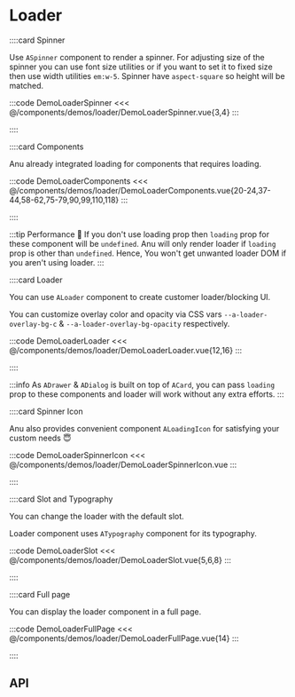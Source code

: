 <script lang="ts" setup>
import api from '@anu/component-meta/ALoader.json';
</script>

# Loader

<!-- 👉 Spinner -->
::::card Spinner

Use `ASpinner` component to render a spinner. For adjusting size of the spinner you can use font size utilities or if you want to set it to fixed size then use width utilities `em:w-5`. Spinner have `aspect-square` so height will be matched.

:::code DemoLoaderSpinner
<<< @/components/demos/loader/DemoLoaderSpinner.vue{3,4}
:::

::::

<!-- 👉 Components -->
::::card Components

Anu already integrated loading for components that requires loading.

:::code DemoLoaderComponents
<<< @/components/demos/loader/DemoLoaderComponents.vue{20-24,37-44,58-62,75-79,90,99,110,118}
:::

::::

:::tip Performance 🚀
If you don't use loading prop then `loading` prop for these component will be `undefined`. Anu will only render loader if `loading` prop is other than `undefined`. Hence, You won't get unwanted loader DOM if you aren't using loader.
:::

<!-- 👉 Loader -->
::::card Loader

You can use `ALoader` component to create customer loader/blocking UI.

You can customize overlay color and opacity via CSS vars `--a-loader-overlay-bg-c` & `--a-loader-overlay-bg-opacity` respectively.

:::code DemoLoaderLoader
<<< @/components/demos/loader/DemoLoaderLoader.vue{12,16}
:::

::::

:::info
As `ADrawer` & `ADialog` is built on top of `ACard`, you can pass `loading` prop to these components and loader will work without any extra efforts.
:::

<!-- 👉 Spinner Icon -->
::::card Spinner Icon

Anu also provides convenient component `ALoadingIcon` for satisfying your custom needs 😇

:::code DemoLoaderSpinnerIcon
<<< @/components/demos/loader/DemoLoaderSpinnerIcon.vue
:::

::::

<!-- 👉 Slot and Typography -->
::::card Slot and Typography

You can change the loader with the default slot.

Loader component uses `ATypography` component for its typography.

:::code DemoLoaderSlot
<<< @/components/demos/loader/DemoLoaderSlot.vue{5,6,8}
:::

::::

<!-- 👉 Full page -->
::::card Full page

You can display the loader component in a full page.

:::code DemoLoaderFullPage
<<< @/components/demos/loader/DemoLoaderFullPage.vue{14}
:::

::::

<!-- 👉 API -->
## API

<Api title="Loader" :api="api"></Api>
